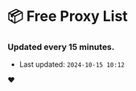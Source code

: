 # :package: Free Proxy List
### Updated every 15 minutes.

- Last updated: `2024-10-15 10:12`

:heart:
